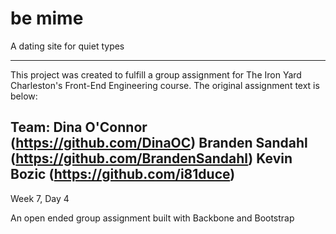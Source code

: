 # be mime
A dating site for quiet types

----------------------------------

This project was created to fulfill a group assignment for The Iron Yard Charleston's Front-End Engineering course. The original assignment text is below:

Team:
Dina O'Connor (https://github.com/DinaOC)
Branden Sandahl (https://github.com/BrandenSandahl)
Kevin Bozic (https://github.com/i81duce)
----------------------------------

Week 7, Day 4

An open ended group assignment built with Backbone and Bootstrap
